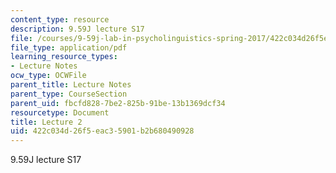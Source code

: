 ```yaml
---
content_type: resource
description: 9.59J lecture S17
file: /courses/9-59j-lab-in-psycholinguistics-spring-2017/422c034d26f5eac35901b2b680490928_MIT9_59jS17_lec2.pdf
file_type: application/pdf
learning_resource_types:
- Lecture Notes
ocw_type: OCWFile
parent_title: Lecture Notes
parent_type: CourseSection
parent_uid: fbcfd828-7be2-825b-91be-13b1369dcf34
resourcetype: Document
title: Lecture 2
uid: 422c034d-26f5-eac3-5901-b2b680490928
---
```

9.59J lecture S17

